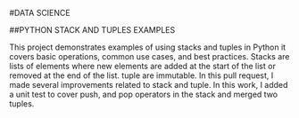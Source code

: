 #DATA SCIENCE

##PYTHON STACK AND TUPLES EXAMPLES

This project demonstrates examples of using stacks and tuples in Python
it covers basic operations, common use cases, and best practices.
 Stacks are lists of elements where new elements are added at the start of the list or removed at the end of the list.
tuple are immutable.
In this pull request, I made several improvements related to stack and tuple.
In this work,  I added a unit test to cover push, and pop operators in the stack and merged two tuples.
